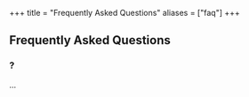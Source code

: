 +++
title = "Frequently Asked Questions"
aliases = ["faq"]
+++

## Frequently Asked Questions

### ?
...
